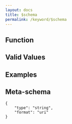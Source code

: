 ```yaml
---
layout: docs
title: $schema
permalink: /keyword/$schema
---
```


## Function


## Valid Values


## Examples


## Meta-schema

	{
		"type": "string",
		"format": "uri"
	}

